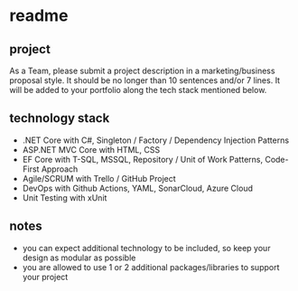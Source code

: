 # readme

## project

As a Team, please submit a project description in a marketing/business proposal style.
It should be no longer than 10 sentences and/or 7 lines.
It will be added to your portfolio along the tech stack mentioned below.

## technology stack

- .NET Core with C#, Singleton / Factory / Dependency Injection Patterns
- ASP.NET MVC Core with HTML, CSS
- EF Core with T-SQL, MSSQL, Repository / Unit of Work Patterns, Code-First Approach
- Agile/SCRUM with Trello / GitHub Project
- DevOps with Github Actions, YAML, SonarCloud, Azure Cloud
- Unit Testing with xUnit

## notes

- you can expect additional technology to be included, so keep your design as modular as possible
- you are allowed to use 1 or 2 additional packages/libraries to support your project

